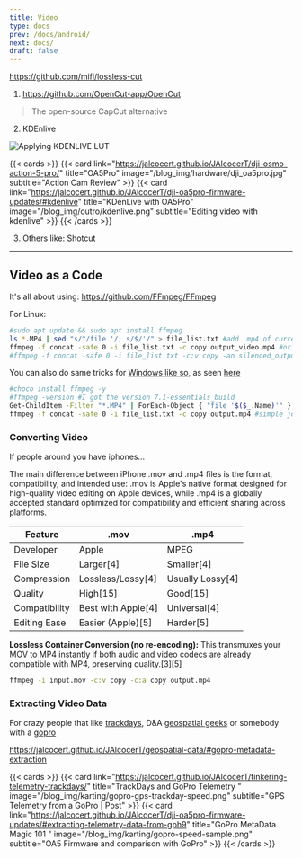 ```yaml
---
title: Video
type: docs
prev: /docs/android/
next: docs/
draft: false
---
```


https://github.com/mifi/lossless-cut

1. https://github.com/OpenCut-app/OpenCut

>  The open-source CapCut alternative

2. KDEnlive

![Applying KDENLIVE LUT](/blog_img/outro/kdenlive-lut.png)

{{< cards >}}
  {{< card link="https://jalcocert.github.io/JAlcocerT/dji-osmo-action-5-pro/" title="OA5Pro" image="/blog_img/hardware/dji_oa5pro.jpg" subtitle="Action Cam Review" >}}
  {{< card link="https://jalcocert.github.io/JAlcocerT/dji-oa5pro-firmware-updates/#kdenlive" title="KDenLive with OA5Pro" image="/blog_img/outro/kdenlive.png" subtitle="Editing video with kdenlive" >}}
{{< /cards >}}

3. Others like: Shotcut


---

## Video as a Code

It's all about using: https://github.com/FFmpeg/FFmpeg

For Linux:

```sh
#sudo apt update && sudo apt install ffmpeg
ls *.MP4 | sed "s/^/file '/; s/$/'/" > file_list.txt #add .mp4 of current folder to a list
ffmpeg -f concat -safe 0 -i file_list.txt -c copy output_video.mp4 #original audio
#ffmpeg -f concat -safe 0 -i file_list.txt -c:v copy -an silenced_output_video.mp4 #silenced video
```

You can also do same tricks for [Windows like so](https://github.com/JAlcocerT/YT-Video-Edition/tree/main/With_FFmpeg/W11), as seen [here](https://jalcocert.github.io/JAlcocerT/web-for-moto-blogger/#chocolatey-and-ffmpeg)

```sh
#choco install ffmpeg -y
#ffmpeg -version #I got the version 7.1-essentials_build
Get-ChildItem -Filter "*.MP4" | ForEach-Object { "file '$($_.Name)'" } | Set-Content file_list.txt
ffmpeg -f concat -safe 0 -i file_list.txt -c copy output.mp4 #simple join
```

### Converting Video

If people around you have iphones...

The main difference between iPhone .mov and .mp4 files is the format, compatibility, and intended use: .mov is Apple's native format designed for high-quality video editing on Apple devices, while .mp4 is a globally accepted standard optimized for compatibility and efficient sharing across platforms.


| Feature           | .mov                | .mp4                  |
|-------------------|---------------------|-----------------------|
| Developer         | Apple               | MPEG                  |
| File Size         | Larger[4]       | Smaller[4]        |
| Compression       | Lossless/Lossy[4]| Usually Lossy[4]  |
| Quality           | High[15]        | Good[15]          |
| Compatibility     | Best with Apple[4]| Universal[4]    |
| Editing Ease      | Easier (Apple)[5]| Harder[5]         |


**Lossless Container Conversion (no re-encoding):** This transmuxes your MOV to MP4 instantly if both audio and video codecs are already compatible with MP4, preserving quality.[3][5]

```sh
ffmpeg -i input.mov -c:v copy -c:a copy output.mp4
```

### Extracting Video Data

For crazy people that like [trackdays](https://jalcocert.github.io/JAlcocerT/tinkering-telemetry-trackdays/), D&A [geospatial geeks](https://jalcocert.github.io/JAlcocerT/geospatial-data/) or somebody with a [gopro](https://jalcocert.github.io/JAlcocerT/geospatial-data/#gopro-metadata-extraction)



https://jalcocert.github.io/JAlcocerT/geospatial-data/#gopro-metadata-extraction


<!-- 
![GoPro Metadata Speed trackday](/blog_img/karting/gopro-gps-trackday-speed.png)
 -->

{{< cards >}}
  {{< card link="https://jalcocert.github.io/JAlcocerT/tinkering-telemetry-trackdays/" title="TrackDays and GoPro Telemetry " image="/blog_img/karting/gopro-gps-trackday-speed.png" subtitle="GPS Telemetry from a GoPro | Post" >}}
  {{< card link="https://jalcocert.github.io/JAlcocerT/dji-oa5pro-firmware-updates/#extracting-telemetry-data-from-gph9" title="GoPro MetaData Magic 101 " image="/blog_img/karting/gopro-speed-sample.png" subtitle="OA5 Firmware and comparison with GoPro" >}}
{{< /cards >}}